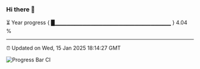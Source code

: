 ### Hi there 👋

⏳ Year progress { █▁▁▁▁▁▁▁▁▁▁▁▁▁▁▁▁▁▁▁▁▁▁▁▁▁▁▁▁▁ } 4.04 %

---

⏰ Updated on Wed, 15 Jan 2025 18:14:27 GMT

![Progress Bar CI](https://github.com/code-lakshay/GitHub-Actions-Demo/workflows/Progress%20Bar%20CI/badge.svg)
